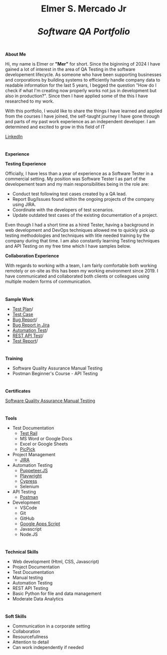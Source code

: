 # <div align="center"> Elmer S. Mercado Jr  <br> <h5> Software QA Portfolio <h5></div>

**About Me**

Hi, my name is Elmer or **"Mer"** for short. Since the biginning of 2024 I have gained a lot of interest in the area of QA Testing in the software developement lifecycle. As someone who have been supporting businesses and corporations by building systems to efficiently handle company data to readable information for the last 5 years, I begged the question "How do I check if what I'm creating now properly works not jus in development but also in production?". Since then I have applied some of the this I have researched to my work.

With this portfolio, I would like to share the things I have learned and applied from the courses I have joined, the self-taught journey I have gone through and parts of my past work experience as an independent developer. I am determined and excited to grow in this field of IT 

[LinkedIn](www.linkedin.com/in/elmer-mercado-jr-054b6b162)

# 
**Experience**

**Testing Experience**

Officially, I have less than a year of experience as a Software Tester in a commercial setting. My position was Software Tester I as part of the developement team and my main responsibilities being in the role are: 
- Conduct test following test cases created by a QA lead.
- Report Bug/Issues found within the ongoing projects of the company using JIRA.
- Coordinate with the developers of test scenarios. 
- Update outdated test cases of the existing documentation of a project.

Even though I had a short time as a hired Tester, having a background in web development and DevOps techniques allowed me to quickly pick up testing methodologies and techniques with litle needed training by the company during that time. I am also constantly learning Testing techniques and API Testing on my free time which I have samples below.

**Collaboration Experience**

 With regards to working with a team, I am fairly comfortable both working remotely or on-site as this has been my working environment since 2019. I have communicated and collaborated both clients or colleagues using multiple modern forms of communication.

#
**Sample Work**
* [Test Plan]()/
* [Test Case](https://docs.google.com/document/d/1rswsSuCYKROazp8FPwjWFGVsRL5JMdIM/edit?usp=sharing&ouid=103417413379000261196&rtpof=true&sd=true)
* [Bug Report]()/
* [Bug Report in Jira](https://docs.google.com/document/d/10nUX5rXID0vEW5E4P7AB7rn2MmHWEAQP/edit?usp=sharing&ouid=103417413379000261196&rtpof=true&sd=true)
* [Automation Test]()/
* [REST API Test]()/
* [Test Report]()/
  
# 
**Training**
- Software Quality Assurance Manual Testing
- Postman Beginner's Course - API Testing

# 
**Certificates**

[Software Quality Assurance Manual Testing](https://drive.google.com/file/d/1rrIm3YzpIHZZot9mC2Y6b9hJSIKERWX0/view?usp=sharing)

#
**Tools**
- Test Documentation
  - [Test Rail](https://www.testrail.com/)
  - MS Word or Google Docs
  - Excel or Google Sheets
  - [PicPick](https://picpick.app/en/)
- Project Management
  - [JIRA](https://www.atlassian.com/software/jira)
- Automation Testing
  - [Puppeteer.JS](https://pptr.dev/)
  - [Playwright](https://playwright.dev/)
  - [Cypress](https://www.cypress.io/)
  - Selenium
- API Testing
  - [Postman](https://www.postman.com/)
- Development
  - VSCode
  - Git
  - GitHub
  - [Google Apps Script](https://www.google.com/script/start/)
  - Javascript
  - Node.JS

#
**Technical Skills**
- Web development (Html, CSS, Javascript)
- Project Documentation
- Test Documentation
- Manual testing
- Automation Testing
- REST API Testing
- Basic Python for file and data management
- Moderate Data Analytics 

#
**Soft Skills**
- Communication in a corporate setting
- Collaboration
- Resourcefullness
- Attention to detail
- Can work independently if needed
  
